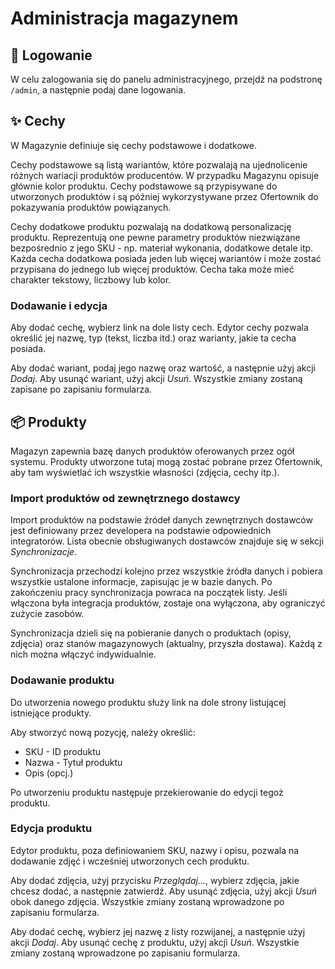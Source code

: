 # Administracja magazynem

## 🦺 Logowanie

W celu zalogowania się do panelu administracyjnego, przejdź na podstronę `/admin`, a następnie podaj dane logowania.
<!-- todo Hasło może zostać zmienione poprzez formularz na odpowiedniej podstronie. -->

## ✨ Cechy

W Magazynie definiuje się cechy podstawowe i dodatkowe.

Cechy podstawowe są listą wariantów, które pozwalają na ujednolicenie różnych wariacji produktów producentów.
W przypadku Magazynu opisuje głównie kolor produktu.
Cechy podstawowe są przypisywane do utworzonych produktów i są później wykorzystywane przez Ofertownik do pokazywania produktów powiązanych.

Cechy dodatkowe produktu pozwalają na dodatkową personalizację produktu. Reprezentują one pewne parametry produktów niezwiązane bezpośrednio z jego SKU - np. materiał wykonania, dodatkowe detale itp.
Każda cecha dodatkowa posiada jeden lub więcej wariantów i może zostać przypisana do jednego lub więcej produktów. Cecha taka może mieć charakter tekstowy, liczbowy lub kolor.

### Dodawanie i edycja

Aby dodać cechę, wybierz link na dole listy cech.
Edytor cechy pozwala określić jej nazwę, typ (tekst, liczba itd.) oraz warianty, jakie ta cecha posiada.

Aby dodać wariant, podaj jego nazwę oraz wartość, a następnie użyj akcji *Dodaj*.
Aby usunąć wariant, użyj akcji *Usuń*.
Wszystkie zmiany zostaną zapisane po zapisaniu formularza.

## 📦 Produkty

Magazyn zapewnia bazę danych produktów oferowanych przez ogół systemu. Produkty utworzone tutaj mogą zostać pobrane przez Ofertownik, aby tam wyświetlać ich wszystkie własności (zdjęcia, cechy itp.).

### Import produktów od zewnętrznego dostawcy

Import produktów na podstawie źródeł danych zewnętrznych dostawców jest definiowany przez developera na podstawie odpowiednich integratorów.
Lista obecnie obsługiwanych dostawców znajduje się w sekcji _Synchronizacje_.

Synchronizacja przechodzi kolejno przez wszystkie źródła danych i pobiera wszystkie ustalone informacje, zapisując je w bazie danych. Po zakończeniu pracy synchronizacja powraca na początek listy. Jeśli włączona była integracja produktów, zostaje ona wyłączona, aby ograniczyć zużycie zasobów.

Synchronizacja dzieli się na pobieranie danych o produktach (opisy, zdjęcia) oraz stanów magazynowych (aktualny, przyszła dostawa). Każdą z nich można włączyć indywidualnie.

### Dodawanie produktu

Do utworzenia nowego produktu służy link na dole strony listującej istniejące produkty.

Aby stworzyć nową pozycję, należy określić:
- SKU - ID produktu
- Nazwa - Tytuł produktu
- Opis (opcj.)

Po utworzeniu produktu następuje przekierowanie do edycji tegoż produktu.

### Edycja produktu

Edytor produktu, poza definiowaniem SKU, nazwy i opisu, pozwala na dodawanie zdjęć i wcześniej utworzonych cech produktu.

Aby dodać zdjęcia, użyj przycisku *Przeglądaj...*, wybierz zdjęcia, jakie chcesz dodać, a następnie zatwierdź.
Aby usunąć zdjęcia, użyj akcji *Usuń* obok danego zdjęcia.
Wszystkie zmiany zostaną wprowadzone po zapisaniu formularza.

Aby dodać cechę, wybierz jej nazwę z listy rozwijanej, a następnie użyj akcji *Dodaj*.
Aby usunąć cechę z produktu, użyj akcji *Usuń*.
Wszystkie zmiany zostaną wprowadzone po zapisaniu formularza.
